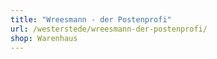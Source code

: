 ```yaml
---
title: "Wreesmann - der Postenprofi"
url: /westerstede/wreesmann-der-postenprofi/
shop: Warenhaus
---
```

